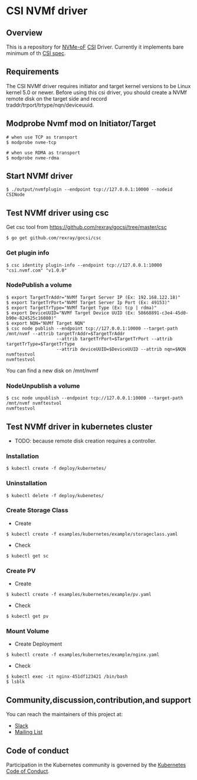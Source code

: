 # CSI NVMf driver

## Overview

This is a repository for [NVMe-oF](https://en.wikipedia.org/wiki/NVM_Express#NVMe-oF) [CSI](https://kubernetes-csi.github.io/docs/) Driver. 
Currently it implements bare minimum of th [CSI spec](https://github.com/container-storage-interface/spec).

## Requirements

The CSI NVMf driver requires initiator and target kernel versions to be Linux kernel 5.0 or newer.
Before using this csi driver, you should create a NVMf remote disk on the target side and record traddr/trport/trtype/nqn/deviceuuid.

## Modprobe Nvmf mod on Initiator/Target

```
# when use TCP as transport
$ modprobe nvme-tcp
```

```
# when use RDMA as transport
$ modprobe nvme-rdma
```

## Start NVMf driver

```
$ ./output/nvmfplugin --endpoint tcp://127.0.0.1:10000 --nodeid CSINode
```

## Test NVMf driver using csc
Get csc tool from https://github.com/rexray/gocsi/tree/master/csc
```
$ go get github.com/rexray/gocsi/csc
```

### Get plugin info
```
$ csc identity plugin-info --endpoint tcp://127.0.0.1:10000
"csi.nvmf.com" "v1.0.0"
```
### NodePublish a volume
```
$ export TargetTrAddr="NVMf Target Server IP (Ex: 192.168.122.18)"
$ export TargetTrPort="NVMf Target Server Ip Port (Ex: 49153)"
$ export TargetTrType="NVMf Target Type (Ex: tcp | rdma)"
$ export DeviceUUID="NVMf Target Device UUID (Ex: 58668891-c3e4-45d0-b90e-824525c16080)"
$ export NQN="NVMf Target NQN"
$ csc node publish --endpoint tcp://127.0.0.1:10000 --target-path /mnt/nvmf --attrib targetTrAddr=$TargetTrAddr
                   --attrib targetTrPort=$TargetTrPort --attrib targetTrType=$TargetTrType
                   --attrib deviceUUID=$DeviceUUID --attrib nqn=$NQN nvmftestvol
nvmftestvol
```
You can find a new disk on /mnt/nvmf

### NodeUnpublish a volume
```
$ csc node unpublish --endpoint tcp://127.0.0.1:10000 --target-path /mnt/nvmf nvmftestvol
nvmftestvol
```

## Test NVMf driver in kubernetes cluster
- TODO: because remote disk creation requires a controller.

### Installation
```
$ kubectl create -f deploy/kubernetes/
```
### Uninstallation
```
$ kubectl delete -f deploy/kubenetes/
```

### Create Storage Class
- Create
```
$ kubectl create -f examples/kubernetes/example/storageclass.yaml
```
- Check
```
$ kubectl get sc
```

### Create PV
- Create
```
$ kubectl create -f examples/kubernetes/example/pv.yaml
```
- Check
```
$ kubectl get pv
```
### Mount Volume
- Create Deployment
```
$ kubectl create -f examples/kubernetes/example/nginx.yaml
```
- Check
```
$ kubectl exec -it nginx-451df123421 /bin/bash
$ lsblk
```

## Community,discussion,contribution,and support

You can reach the maintainers of this project at:
- [Slack](http://slack.k8s.io/)
- [Mailing List](https://groups.google.com/forum/#!forum/kubernetes-dev)

## Code of conduct

Participation in the Kubernetes community is governed by the [Kubernetes Code of Conduct](code-of-conduct.md).